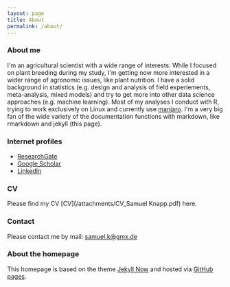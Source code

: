 ```yaml
---
layout: page
title: About
permalink: /about/
---
```


### About me

I'm an agricultural scientist with a wide range of interests: While I focused on plant breeding during my study, I'm getting now more interested in a wider range of agronomic issues, like plant nutrition. I have a solid background in statistics (e.g. design and analysis of field experiements, meta-analysis, mixed models) and try to get more into other data science approaches (e.g. machine learning). Most of my analyses I conduct with R, trying to work exclusively on Linux and currently use [manjaro](https://manjaro.org/). I'm a very big fan of the wide variety of the documentation functions with markdown, like rmarkdown and jekyll (this page).

### Internet profiles

- [ResearchGate](https://www.researchgate.net/profile/Samuel_Knapp)
- [Google Scholar](http://tinyurl.com/SamuelKnapp-Scholar)
- [LinkedIn](http://www.linkedin.com/in/samuelknapp)


### CV

Please find my CV [CV](/attachments/CV_Samuel Knapp.pdf) here.

### Contact

Please contact me by mail: [samuel.k@gmx.de](mailto:samuel.k@gmx.de)


### About the homepage

This homepage is based on the theme [Jekyll Now](https://github.com/barryclark/jekyll-now) and hosted via [GitHub pages](https://pages.github.com/).